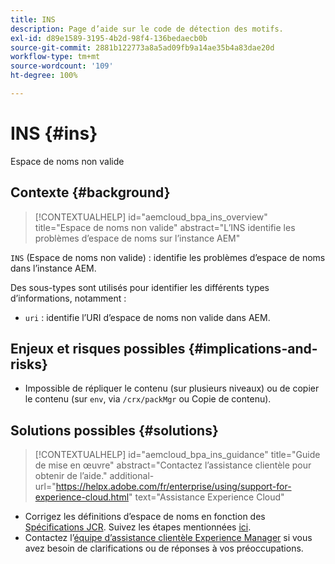 ```yaml
---
title: INS
description: Page d’aide sur le code de détection des motifs.
exl-id: d89e1589-3195-4b2d-98f4-136bedaecb0b
source-git-commit: 2881b122773a8a5ad09fb9a14ae35b4a83dae20d
workflow-type: tm+mt
source-wordcount: '109'
ht-degree: 100%

---
```


# INS {#ins}

Espace de noms non valide

## Contexte {#background}

>[!CONTEXTUALHELP]
>id="aemcloud_bpa_ins_overview"
>title="Espace de noms non valide"
>abstract="L’INS identifie les problèmes d’espace de noms sur l’instance AEM"

`INS` (Espace de noms non valide) : identifie les problèmes d’espace de noms dans l’instance AEM.

Des sous-types sont utilisés pour identifier les différents types d’informations, notamment :

* `uri` : identifie l’URI d’espace de noms non valide dans AEM.

## Enjeux et risques possibles {#implications-and-risks}

* Impossible de répliquer le contenu (sur plusieurs niveaux) ou de copier le contenu (sur `env`, via `/crx/packMgr` ou Copie de contenu).

## Solutions possibles {#solutions}

>[!CONTEXTUALHELP]
>id="aemcloud_bpa_ins_guidance"
>title="Guide de mise en œuvre"
>abstract="Contactez l’assistance clientèle pour obtenir de l’aide."
>additional-url="https://helpx.adobe.com/fr/enterprise/using/support-for-experience-cloud.html" text="Assistance Experience Cloud"

* Corrigez les définitions d’espace de noms en fonction des [Spécifications JCR](https://developer.adobe.com/experience-manager/reference-materials/spec/jcr/1.0/4.5_Namespaces.html). Suivez les étapes mentionnées [ici](https://experienceleaguecommunities.adobe.com/t5/adobe-experience-manager/how-can-i-delete-a-namespace-created-in-crx/td-p/225163).
* Contactez l’[équipe d’assistance clientèle Experience Manager](https://helpx.adobe.com/fr/enterprise/using/support-for-experience-cloud.html) si vous avez besoin de clarifications ou de réponses à vos préoccupations.
